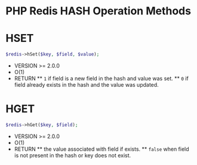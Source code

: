PHP Redis HASH Operation Methods
===
# HSET
```PHP
$redis->hSet($key, $field, $value);
```
* VERSION >= 2.0.0
* O(1)
* RETURN
** `1` if field is a new field in the hash and value was set.
** `0` if field already exists in the hash and the value was updated.

# HGET
```PHP
$redis->hGet($key, $field);
```
* VERSION >= 2.0.0
* O(1)
* RETURN
** the value associated with field if exists.
** `false` when field is not present in the hash or key does not exist.

